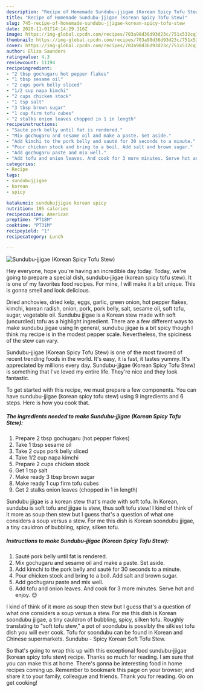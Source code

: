 ```yaml
---
description: "Recipe of Homemade Sundubu-jjigae (Korean Spicy Tofu Stew)"
title: "Recipe of Homemade Sundubu-jjigae (Korean Spicy Tofu Stew)"
slug: 745-recipe-of-homemade-sundubu-jjigae-korean-spicy-tofu-stew
date: 2020-11-01T14:14:29.316Z
image: https://img-global.cpcdn.com/recipes/703a98d36d93d23c/751x532cq70/sundubu-jjigae-korean-spicy-tofu-stew-recipe-main-photo.jpg
thumbnail: https://img-global.cpcdn.com/recipes/703a98d36d93d23c/751x532cq70/sundubu-jjigae-korean-spicy-tofu-stew-recipe-main-photo.jpg
cover: https://img-global.cpcdn.com/recipes/703a98d36d93d23c/751x532cq70/sundubu-jjigae-korean-spicy-tofu-stew-recipe-main-photo.jpg
author: Eliza Saunders
ratingvalue: 4.3
reviewcount: 11194
recipeingredient:
- "2 tbsp gochugaru hot pepper flakes"
- "1 tbsp sesame oil"
- "2 cups pork belly sliced"
- "1/2 cup napa kimchi"
- "2 cups chicken stock"
- "1 tsp salt"
- "3 tbsp brown sugar"
- "1 cup firm tofu cubes"
- "2 stalks onion leaves chopped in 1 in length"
recipeinstructions:
- "Sauté pork belly until fat is rendered."
- "Mix gochugaru and sesame oil and make a paste. Set aside."
- "Add kimchi to the pork belly and sauté for 30 seconds to a minute."
- "Pour chicken stock and bring to a boil. Add salt and brown sugar."
- "Add gochugaru paste and mix well."
- "Add tofu and onion leaves. And cook for 3 more minutes. Serve hot and enjoy. 😊"
categories:
- Recipe
tags:
- sundubujjigae
- korean
- spicy

katakunci: sundubujjigae korean spicy 
nutrition: 195 calories
recipecuisine: American
preptime: "PT18M"
cooktime: "PT31M"
recipeyield: "1"
recipecategory: Lunch

---
```



![Sundubu-jjigae (Korean Spicy Tofu Stew)](https://img-global.cpcdn.com/recipes/703a98d36d93d23c/751x532cq70/sundubu-jjigae-korean-spicy-tofu-stew-recipe-main-photo.jpg)

Hey everyone, hope you're having an incredible day today. Today, we're going to prepare a special dish, sundubu-jjigae (korean spicy tofu stew). It is one of my favorites food recipes. For mine, I will make it a bit unique. This is gonna smell and look delicious.

Dried anchovies, dried kelp, eggs, garlic, green onion, hot pepper flakes, kimchi, korean radish, onion, pork, pork belly, salt, sesame oil, soft tofu, sugar, vegetable oil. Sundubu jjigae is a Korean stew made with soft (uncurdled) tofu as a highlight ingredient. There are a few different ways to make sundubu jjigae using In general, sundubu jjigae is a bit spicy though I think my recipe is in the modest pepper scale. Nevertheless, the spiciness of the stew can vary.

Sundubu-jjigae (Korean Spicy Tofu Stew) is one of the most favored of recent trending foods in the world. It's easy, it is fast, it tastes yummy. It's appreciated by millions every day. Sundubu-jjigae (Korean Spicy Tofu Stew) is something that I've loved my entire life. They're nice and they look fantastic.


To get started with this recipe, we must prepare a few components. You can have sundubu-jjigae (korean spicy tofu stew) using 9 ingredients and 6 steps. Here is how you cook that.

<!--inarticleads1-->

##### The ingredients needed to make Sundubu-jjigae (Korean Spicy Tofu Stew):

1. Prepare 2 tbsp gochugaru (hot pepper flakes)
1. Take 1 tbsp sesame oil
1. Take 2 cups pork belly sliced
1. Take 1/2 cup napa kimchi
1. Prepare 2 cups chicken stock
1. Get 1 tsp salt
1. Make ready 3 tbsp brown sugar
1. Make ready 1 cup firm tofu cubes
1. Get 2 stalks onion leaves (chopped in 1 in length)


Sundubu jjigae is a korean stew that&#39;s made with soft tofu. In Korean, sundubu is soft tofu and jjigae is stew, thus soft tofu stew! I kind of think of it more as soup then stew but I guess that&#39;s a question of what one considers a soup versus a stew. For me this dish is Korean soondubu jjigae, a tiny cauldron of bubbling, spicy, silken tofu. 

<!--inarticleads2-->

##### Instructions to make Sundubu-jjigae (Korean Spicy Tofu Stew):

1. Sauté pork belly until fat is rendered.
1. Mix gochugaru and sesame oil and make a paste. Set aside.
1. Add kimchi to the pork belly and sauté for 30 seconds to a minute.
1. Pour chicken stock and bring to a boil. Add salt and brown sugar.
1. Add gochugaru paste and mix well.
1. Add tofu and onion leaves. And cook for 3 more minutes. Serve hot and enjoy. 😊


I kind of think of it more as soup then stew but I guess that&#39;s a question of what one considers a soup versus a stew. For me this dish is Korean soondubu jjigae, a tiny cauldron of bubbling, spicy, silken tofu. Roughly translating to &#34;soft tofu stew,&#34; a pot of soondubu is possibly the silkiest tofu dish you will ever cook. Tofu for soondubu can be found in Korean and Chinese supermarkets. Sundubu - Spicy Korean Soft Tofu Stew. 

So that's going to wrap this up with this exceptional food sundubu-jjigae (korean spicy tofu stew) recipe. Thanks so much for reading. I am sure that you can make this at home. There's gonna be interesting food in home recipes coming up. Remember to bookmark this page on your browser, and share it to your family, colleague and friends. Thank you for reading. Go on get cooking!
